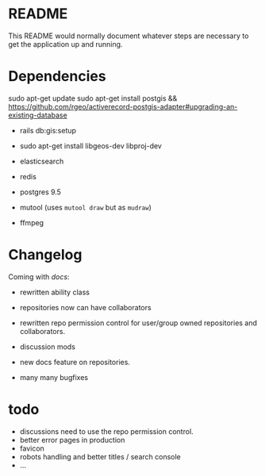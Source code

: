 # README

This README would normally document whatever steps are necessary to get the
application up and running.

# Dependencies
sudo apt-get update
sudo apt-get install postgis
&& https://github.com/rgeo/activerecord-postgis-adapter#upgrading-an-existing-database
* rails db:gis:setup
* sudo apt-get install libgeos-dev libproj-dev

* elasticsearch
* redis
* postgres 9.5
* mutool (uses `mutool draw` but as `mudraw`)
* ffmpeg


# Changelog
Coming with *docs*:
* rewritten ability class
* repositories now can have collaborators
* rewritten repo permission control for user/group owned repositories and collaborators.
* discussion mods 
* new docs feature on repositories.

* many many bugfixes


# todo
* discussions need to use the repo permission control.
* better error pages in production
* favicon
* robots handling and better titles / search console
* ...